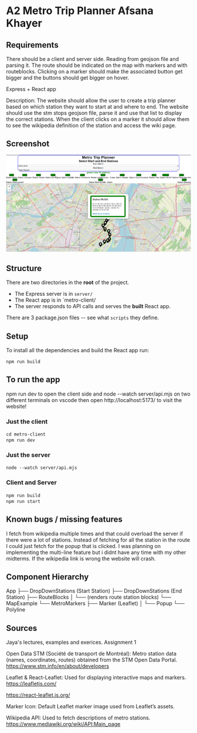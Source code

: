 # A2 Metro Trip Planner Afsana Khayer

## Requirements

There should be a client and server side. Reading from geojson file and parsing it. The route should be indicated on the map with markers and with routeblocks. Clicking on a marker should make the associated button get bigger and the buttons should get bigger on hover.

Express + React app

Description:
The website should allow the user to create a trip planner based on which station they want to start at and where to end. The website should use the stm stops geojson file, parse it and use that list to display the correct stations. When the client clicks on a marker it should allow them to see the wikipedia definition of the station and access the wiki page.

## Screenshot
![ScreenShot](AppScreen.png)

## Structure

There are two directories in the **root** of the project.

- The Express server is in `server/`
- The React app is in `metro-client/
- The server responds to API calls and serves the **built** React app.

There are 3 package.json files -- see what `scripts` they define.

## Setup

To install all the dependencies and build the React app run:

```
npm run build
```

## To run the app

npm run dev to open the client side and node --watch server/api.mjs on two different terminals on vscode then open http://localhost:5173/ to visit the website!

### Just the client

```
cd metro-client
npm run dev
```

### Just the server

```
node --watch server/api.mjs
```

### Client and Server

```
npm run build
npm run start
```

## Known bugs / missing features

I fetch from wikipedia multiple times and that could overload the server if there were a lot of stations. Instead of fetching for all the station in the route I could just fetch for the popup that is clicked.
I was planning on implementing the multi-line feature but i didnt have any time with my other midterms.
If the wikipedia link is wrong the website will crash.

## Component Hierarchy 
App
├── DropDownStations (Start Station)
├── DropDownStations (End Station)
├── RouteBlocks
│   └── (renders route station blocks)
└── MapExample
    └── MetroMarkers
        ├── Marker (Leaflet)
        │   └── Popup
        └── Polyline

## Sources
Jaya's lectures, examples and exerices.
Assignment 1

Open Data STM (Société de transport de Montréal):
Metro station data (names, coordinates, routes) obtained from the STM Open Data Portal.
https://www.stm.info/en/about/developers

Leaflet & React-Leaflet:
Used for displaying interactive maps and markers.
https://leafletjs.com/

https://react-leaflet.js.org/

Marker Icon:
Default Leaflet marker image used from Leaflet’s assets.

Wikipedia API:
Used to fetch descriptions of metro stations.
https://www.mediawiki.org/wiki/API:Main_page
